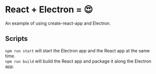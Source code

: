 # React + Electron = 😍

An example of using create-react-app and Electron.

## Scripts
```npm run start``` will start the Electron app and the React app at the same time.  
```npm run build``` will build the React app and package it along the Electron app.

